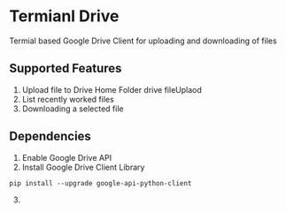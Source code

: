 # Termianl Drive
Termial based Google Drive Client for uploading and downloading of files

## Supported Features
1. Upload file to Drive Home Folder  drive fileUplaod
2. List recently worked files
3. Downloading a selected file

## Dependencies
1. Enable Google Drive API
2. Install Google Drive Client Library
```
pip install --upgrade google-api-python-client
```
3. 